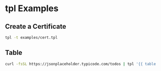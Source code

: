 # tpl Examples

## Create a Certificate

```bash
tpl -t examples/cert.tpl
```

## Table

```bash
curl -fsSL https://jsonplaceholder.typicode.com/todos | tpl '{{ table . }}'
```
